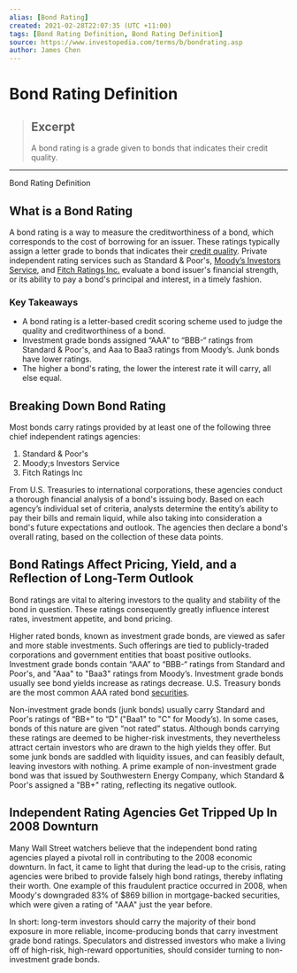 ```yaml
---
alias: [Bond Rating]
created: 2021-02-28T22:07:35 (UTC +11:00)
tags: [Bond Rating Definition, Bond Rating Definition]
source: https://www.investopedia.com/terms/b/bondrating.asp
author: James Chen
---
```


# Bond Rating Definition

> ## Excerpt
> A bond rating is a grade given to bonds that indicates their credit quality.

---

Bond Rating Definition
## What is a Bond Rating

A bond rating is a way to measure the creditworthiness of a bond, which corresponds to the cost of borrowing for an issuer. These ratings typically assign a letter grade to bonds that indicates their [credit quality](https://www.investopedia.com/terms/c/creditquality.asp). Private independent rating services such as Standard & Poor's, [Moody’s Investors Service](https://www.investopedia.com/terms/m/moodys.asp), and [Fitch Ratings Inc.](https://www.investopedia.com/terms/f/fitch-ratings.asp) evaluate a bond issuer's financial strength, or its ability to pay a bond's principal and interest, in a timely fashion.

### Key Takeaways

-   A bond rating is a letter-based credit scoring scheme used to judge the quality and creditworthiness of a bond.
-   Investment grade bonds assigned “AAA” to “BBB-“ ratings from Standard & Poor's, and Aaa to Baa3 ratings from Moody’s. Junk bonds have lower ratings.
-   The higher a bond's rating, the lower the interest rate it will carry, all else equal.

## Breaking Down Bond Rating

Most bonds carry ratings provided by at least one of the following three chief independent ratings agencies:

1.  Standard & Poor's
2.  Moody;s Investors Service
3.  Fitch Ratings Inc

From U.S. Treasuries to international corporations, these agencies conduct a thorough financial analysis of a bond's issuing body. Based on each agency’s individual set of criteria, analysts determine the entity’s ability to pay their bills and remain liquid, while also taking into consideration a bond's future expectations and outlook. The agencies then declare a bond's overall rating, based on the collection of these data points.

## Bond Ratings Affect Pricing, Yield, and a Reflection of Long-Term Outlook

Bond ratings are vital to altering investors to the quality and stability of the bond in question. These ratings consequently greatly influence interest rates, investment appetite, and bond pricing.

Higher rated bonds, known as investment grade bonds, are viewed as safer and more stable investments. Such offerings are tied to publicly-traded corporations and government entities that boast positive outlooks. Investment grade bonds contain “AAA” to “BBB-“ ratings from Standard and Poor's, and "Aaa" to "Baa3" ratings from Moody’s. Investment grade bonds usually see bond yields increase as ratings decrease. U.S. Treasury bonds are the most common AAA rated bond [securities](https://www.investopedia.com/terms/s/security.asp).

Non-investment grade bonds (junk bonds) usually carry Standard and Poor's ratings of “BB+” to “D” ("Baa1" to "C" for Moody’s). In some cases, bonds of this nature are given “not rated” status. Although bonds carrying these ratings are deemed to be higher-risk investments, they nevertheless attract certain investors who are drawn to the high yields they offer. But some junk bonds are saddled with liquidity issues, and can feasibly default, leaving investors with nothing. A prime example of non-investment grade bond was that issued by Southwestern Energy Company, which Standard & Poor's assigned a "BB+" rating, reflecting its negative outlook.

## Independent Rating Agencies Get Tripped Up In 2008 Downturn

Many Wall Street watchers believe that the independent bond rating agencies played a pivotal roll in contributing to the 2008 economic downturn. In fact, it came to light that during the lead-up to the crisis, rating agencies were bribed to provide falsely high bond ratings, thereby inflating their worth. One example of this fraudulent practice occurred in 2008, when Moody's downgraded 83% of $869 billion in mortgage-backed securities, which were given a rating of "AAA" just the year before.

In short: long-term investors should carry the majority of their bond exposure in more reliable, income-producing bonds that carry investment grade bond ratings. Speculators and distressed investors who make a living off of high-risk, high-reward opportunities, should consider turning to non-investment grade bonds.
